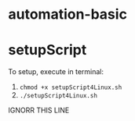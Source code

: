 # automation-basic
# setupScript
To setup, execute in terminal:
1) `chmod +x setupScript4Linux.sh`
2) `./setupScript4Linux.sh`

IGNORR THIS LINE
